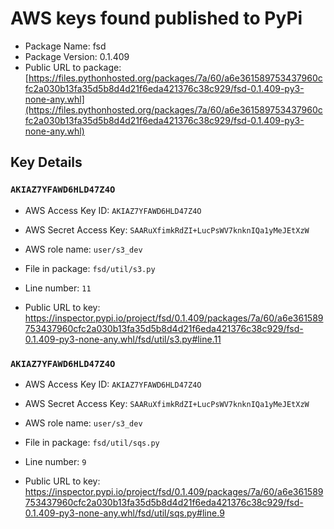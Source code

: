 # AWS keys found published to PyPi

* Package Name: fsd
* Package Version: 0.1.409
* Public URL to package: [https://files.pythonhosted.org/packages/7a/60/a6e361589753437960cfc2a030b13fa35d5b8d4d21f6eda421376c38c929/fsd-0.1.409-py3-none-any.whl](https://files.pythonhosted.org/packages/7a/60/a6e361589753437960cfc2a030b13fa35d5b8d4d21f6eda421376c38c929/fsd-0.1.409-py3-none-any.whl)

## Key Details

### `AKIAZ7YFAWD6HLD47Z4O`

* AWS Access Key ID: `AKIAZ7YFAWD6HLD47Z4O`
* AWS Secret Access Key: `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` 
* AWS role name: `user/s3_dev`
* File in package: `fsd/util/s3.py`
* Line number: `11`

* Public URL to key: https://inspector.pypi.io/project/fsd/0.1.409/packages/7a/60/a6e361589753437960cfc2a030b13fa35d5b8d4d21f6eda421376c38c929/fsd-0.1.409-py3-none-any.whl/fsd/util/s3.py#line.11



### `AKIAZ7YFAWD6HLD47Z4O`

* AWS Access Key ID: `AKIAZ7YFAWD6HLD47Z4O`
* AWS Secret Access Key: `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` 
* AWS role name: `user/s3_dev`
* File in package: `fsd/util/sqs.py`
* Line number: `9`

* Public URL to key: https://inspector.pypi.io/project/fsd/0.1.409/packages/7a/60/a6e361589753437960cfc2a030b13fa35d5b8d4d21f6eda421376c38c929/fsd-0.1.409-py3-none-any.whl/fsd/util/sqs.py#line.9


